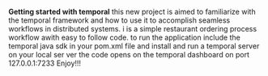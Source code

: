 
**Getting started with temporal**
this new project is aimed to familiarize with the temporal framework and how to use it to accomplish seamless workflows in distributed systems.
i is a simple restaurant ordering process workflow awith easy to follow code.
to run the application include the temporal java sdk in your pom.xml file and install and run a temporal server on your local ser ver
the code opens on the temporal dashboard on port 127.0.0.1:7233
Enjoy!!!
